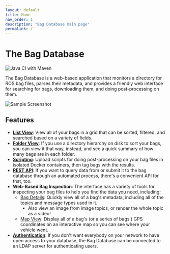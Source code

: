 ```yaml
---
layout: default
title: Home
nav_order: 1
description: "Bag Database main page"
permalink: /
---
```


# The Bag Database
   
![Java CI with Maven](https://github.com/hatchbed/bag-database/workflows/Java%20CI%20with%20Maven/badge.svg)

The Bag Database is a web-based application that monitors a directory for ROS bag 
files, parses their metadata, and provides a friendly web interface for searching 
for bags, downloading them, and doing post-processing on them.


![Sample Screenshot](assets/images/bag-database.png)

## Features

- **[List View](web-interface/list-view)**: View all of your bags in a grid that
  can be sorted, filtered, and searched based on a variety of fields.
- **[Folder View](web-interface/folder-view.md)**: If you use a directory
  hierarchy on disk to sort your bags, you can view it that way, instead, and see
  a quick summary of how many bags are in each folder.
- **[Scripting](web-interface/scripts)**: Upload scripts for doing post-processing
  on your bag files in isolated Docker containers, then tag bags with the results.
- **[REST API](rest-api/)**: If you want to query data from or submit it to the
  bag database through an automated process, there's a convenient API for that, too.
- **Web-Based Bag Inspection**: The interface has a variety of tools for inspecting
  your bag files to help you find the data you need, including:
  - [Bag Details](web-interface/bag-details): Quickly view all of a bag's metadata,
  including all of the topics and message types used in it.
    - Also view an image from image topics, or render the whole topic as a video!
  - [Map View](web-interface/list-view#map-bag): Display all of a bag's (or a series
  of bags') GPS coordinates on an interactive map so you can see where your vehicle
  went.
- **[Authentication](configuration/ldap)**: If you don't want everybody on your
  network to have open access to your database, the Bag Database can be connected
  to an LDAP server for authenticating users.
